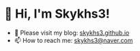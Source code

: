# 👋 Hi, I'm Skykhs3!

- 🌟 Please visit my blog: [skykhs3.github.io](skykhs3.github.io)
- 📫 How to reach me: [skykhs3@naver.com](mailto:sky.khs3@naver.com)
